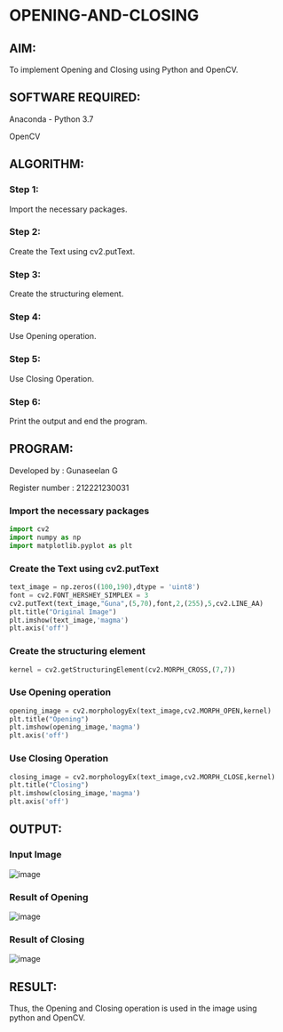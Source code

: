 # OPENING-AND-CLOSING

## AIM:
To implement Opening and Closing using Python and OpenCV.

## SOFTWARE REQUIRED:
Anaconda - Python 3.7

OpenCV
## ALGORITHM:
### Step 1:
Import the necessary packages.

### Step 2:
Create the Text using cv2.putText.

### Step 3:
Create the structuring element.

### Step 4:
Use Opening operation.

### Step 5:
Use Closing Operation.

### Step 6:
Print the output and end the program.
## PROGRAM:
Developed by : Gunaseelan G

Register number : 212221230031
### Import the necessary packages
```python
import cv2
import numpy as np
import matplotlib.pyplot as plt
```
### Create the Text using cv2.putText
```python
text_image = np.zeros((100,190),dtype = 'uint8')
font = cv2.FONT_HERSHEY_SIMPLEX = 3
cv2.putText(text_image,"Guna",(5,70),font,2,(255),5,cv2.LINE_AA)
plt.title("Original Image")
plt.imshow(text_image,'magma')
plt.axis('off')
```
### Create the structuring element
```python
kernel = cv2.getStructuringElement(cv2.MORPH_CROSS,(7,7))
```

### Use Opening operation
```python
opening_image = cv2.morphologyEx(text_image,cv2.MORPH_OPEN,kernel)
plt.title("Opening")
plt.imshow(opening_image,'magma')
plt.axis('off')
```
### Use Closing Operation
```python
closing_image = cv2.morphologyEx(text_image,cv2.MORPH_CLOSE,kernel)
plt.title("Closing")
plt.imshow(closing_image,'magma')
plt.axis('off')
```

## OUTPUT:

### Input Image
![image](https://github.com/Rohith-AIDS/Opening-and-Closing/assets/94980736/aa418c3c-0a85-4d84-9175-950b1d1abb2a)



### Result of Opening
![image](https://github.com/Rohith-AIDS/Opening-and-Closing/assets/94980736/290cdd6c-1207-4793-91b9-952b7748cbd2)

### Result of Closing
![image](https://github.com/Rohith-AIDS/Opening-and-Closing/assets/94980736/49753d3b-e687-484b-9f9c-060fced5ab9c)


## RESULT:
Thus, the Opening and Closing operation is used in the image using python and OpenCV.
